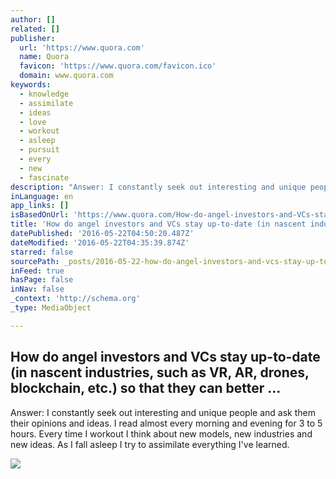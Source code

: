 ```yaml
---
author: []
related: []
publisher:
  url: 'https://www.quora.com'
  name: Quora
  favicon: 'https://www.quora.com/favicon.ico'
  domain: www.quora.com
keywords:
  - knowledge
  - assimilate
  - ideas
  - love
  - workout
  - asleep
  - pursuit
  - every
  - new
  - fascinate
description: "Answer: I constantly seek out interesting and unique people and ask them their opinions and ideas. I read almost every morning and evening for 3 to 5 hours. Every time I workout I think about new models, new industries and new ideas. As I fall asleep I try to assimilate everything I've learned."
inLanguage: en
app_links: []
isBasedOnUrl: 'https://www.quora.com/How-do-angel-investors-and-VCs-stay-up-to-date-in-nascent-industries-such-as-VR-AR-drones-blockchain-etc-so-that-they-can-better-advise'
title: 'How do angel investors and VCs stay up-to-date (in nascent industries, such as VR, AR, drones, blockchain, etc.) so that they can better ...'
datePublished: '2016-05-22T04:50:20.487Z'
dateModified: '2016-05-22T04:35:39.874Z'
starred: false
sourcePath: _posts/2016-05-22-how-do-angel-investors-and-vcs-stay-up-to-date-in-nascent-i.md
inFeed: true
hasPage: false
inNav: false
_context: 'http://schema.org'
_type: MediaObject

---
```

<article style=""><h1>How do angel investors and VCs stay up-to-date (in nascent industries, such as VR, AR, drones, blockchain, etc.) so that they can better ...</h1><p>Answer: I constantly seek out interesting and unique people and ask them their opinions and ideas. I read almost every morning and evening for 3 to 5 hours. Every time I workout I think about new models, new industries and new ideas. As I fall asleep I try to assimilate everything I've learned.</p><img src="https://qsf.is.quoracdn.net/-images.new_grid.fb_share_default.pnge6dde9cfa6e03c43.png" /></article>